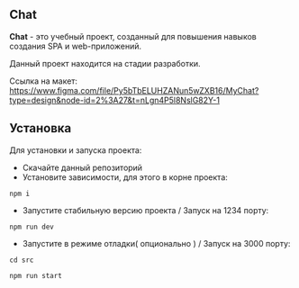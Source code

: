 ## **Chat**
**Chat** - это учебный проект, созданный для повышения навыков создания SPA и web-приложений. 

Данный проект находится на стадии разработки.

Ссылка на макет: https://www.figma.com/file/Py5bTbELUHZANun5wZXB16/MyChat?type=design&node-id=2%3A27&t=nLgn4P5l8NslG82Y-1

## **Установка**
Для установки и запуска проекта:

- Скачайте данный репозиторий
- Установите зависимости, для этого в корне проекта:

`npm i`
- Запустите стабильную версию проекта / Запуск на 1234 порту:

`npm run dev`
- Запустите в режиме отладки( опционально ) / Запуск на 3000 порту:

`cd src`

`npm run start`